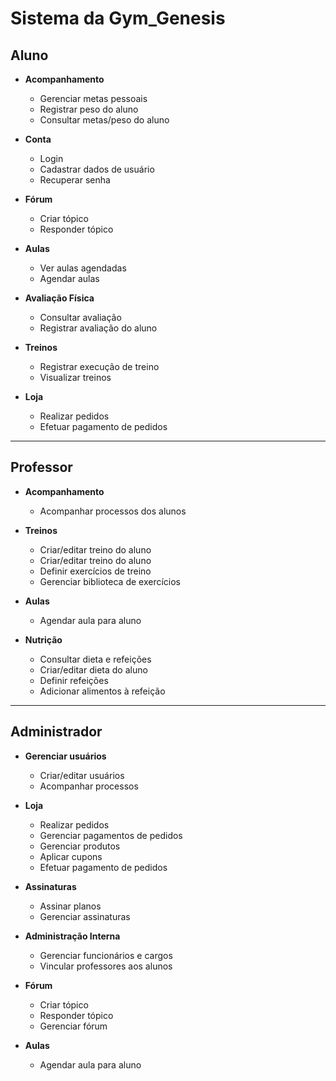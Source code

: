 # Sistema da Gym_Genesis

## Aluno
- **Acompanhamento**
  - Gerenciar metas pessoais
  - Registrar peso do aluno
  - Consultar metas/peso do aluno

- **Conta**
  - Login
  - Cadastrar dados de usuário
  - Recuperar senha

- **Fórum**
  - Criar tópico
  - Responder tópico

- **Aulas**
  - Ver aulas agendadas
  - Agendar aulas

- **Avaliação Física**
  - Consultar avaliação
  - Registrar avaliação do aluno

- **Treinos**
  - Registrar execução de treino
  - Visualizar treinos

- **Loja**
  - Realizar pedidos
  - Efetuar pagamento de pedidos
---

## Professor
- **Acompanhamento**
  - Acompanhar processos dos alunos

- **Treinos**
  - Criar/editar treino do aluno
  - Criar/editar treino do aluno
  - Definir exercícios de treino
  - Gerenciar biblioteca de exercícios

- **Aulas**
  - Agendar aula para aluno

- **Nutrição**
  - Consultar dieta e refeições
  - Criar/editar dieta do aluno
  - Definir refeições
  - Adicionar alimentos à refeição
---

## Administrador
- **Gerenciar usuários**
  - Criar/editar usuários
  - Acompanhar processos

- **Loja**
  - Realizar pedidos
  - Gerenciar pagamentos de pedidos
  - Gerenciar produtos
  - Aplicar cupons
  - Efetuar pagamento de pedidos

- **Assinaturas**
  - Assinar planos
  - Gerenciar assinaturas

- **Administração Interna**
  - Gerenciar funcionários e cargos
  - Vincular professores aos alunos

- **Fórum**
  - Criar tópico
  - Responder tópico
  - Gerenciar fórum

- **Aulas**
  - Agendar aula para aluno